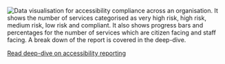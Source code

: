 ![Data visualisation for accessibility compliance across an organisation. It shows the number of services categorised as very high risk, high risk, medium risk, low risk and compliant. It also shows progress bars and percentages for the number of services which are citizen facing and staff facing. A break down of the report is covered in the deep-dive.](/images/work/accessibility-reporting-overview.jpg)


[Read deep-dive on accessibility reporting](/work/accessibility-reporting)